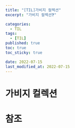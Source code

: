 ```yaml
---
title: "[TIL]가비지 컬렉션"
excerpt: "가비지 컬렉션❓"

categories:
  - TIL
tags:
  - [TIL]
published: true
toc: true
toc_sticky: true

date: 2022-07-15
last_modified_at: 2022-07-15
---
```


# 가비지 컬렉션

# 참조
